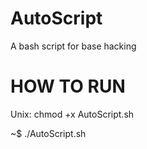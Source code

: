# AutoScript
A bash script for base hacking

# HOW TO RUN
Unix: chmod +x AutoScript.sh

~$ ./AutoScript.sh
